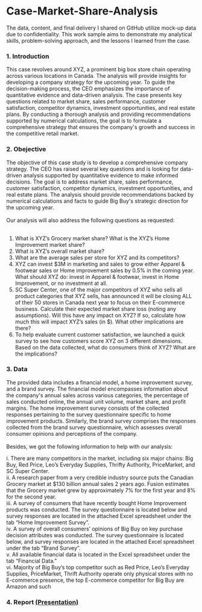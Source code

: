 # Case-Market-Share-Analysis
The data, content, and final delivery I shared on GitHub utilize mock-up data due to confidentiality. This work sample aims to demonstrate my analytical skills, problem-solving approach, and the lessons I learned from the case.
<br />
### 1. Introduction
This case revolves around XYZ, a prominent big box store chain operating across various locations in Canada. The analysis will provide insights for developing a company strategy for the upcoming year. To guide the decision-making process, the CEO emphasizes the importance of quantitative evidence and data-driven analysis. The case presents key questions related to market share, sales performance, customer satisfaction, competitor dynamics, investment opportunities, and real estate plans. By conducting a thorough analysis and providing recommendations supported by numerical calculations, the goal is to formulate a comprehensive strategy that ensures the company's growth and success in the competitive retail market.
<br />
### 2. Obejective
The objective of this case study is to develop a comprehensive company strategy. The CEO has raised several key questions and is looking for data-driven analysis supported by quantitative evidence to make informed decisions. The goal is to address market share, sales performance, customer satisfaction, competitor dynamics, investment opportunities, and real estate plans. The analysis should provide recommendations backed by numerical calculations and facts to guide Big Buy's strategic direction for the upcoming year.
<br />
<br />
Our analysis will also address the following questions as requested:<br />
<br />
1) What is XYZ’s Grocery market share? What is the XYZ’s Home Improvement market share?<br />
2) What is XYZ’s overall market share? <br />
3) What are the average sales per store for XYZ and its competitors?
4) XYZ can invest $3M in marketing and sales to grow either Apparel & footwear sales or Home improvement sales by 0.5% in the coming year. What should XYZ do: invest in Apparel & footwear, invest in Home Improvement, or no investment at all.<br />
5) SC Super Center, one of the major competitors of XYZ who sells all product categories that XYZ sells, has announced it will be closing ALL of their 50 stores in Canada next year to focus on their E-commerce business. Calculate their expected market share loss (noting any assumptions). Will this have any impact on XYZ? If so, calculate how much this will impact XYZ’s sales (in $). What other implications are there?<br />
6) To help evaluate current customer satisfaction, we launched a quick survey to see how customers score XYZ on 3 different dimensions. Based on the data collected, what do consumers think of XYZ? What are the implications? <br />
### 3. Data
The provided data includes a financial model, a home improvement survey, and a brand survey. The financial model encompasses information about the company's annual sales across various categories, the percentage of sales conducted online, the annual unit volume, market share, and profit margins. The home improvement survey consists of the collected responses pertaining to the survey questionnaire specific to home improvement products. Similarly, the brand survey comprises the responses collected from the brand survey questionnaire, which assesses overall consumer opinions and perceptions of the company.
<br />
<br />
Besides, we got the following information to help with our analysis:<br />

i. There are many competitors in the market, including six major chains: Big Buy, Red Price, Leo’s Everyday Supplies, Thrifty Authority, PriceMarket, and SC Super Center. <br />
ii. A research paper from a very credible industry source puts the Canadian Grocery market at $130 billion annual sales 2 years ago. Fusion estimates that the Grocery market grew by approximately 7% for the first year and 8% for the second year. <br />
iii. A survey of consumers that have recently bought Home Improvement products was conducted. The survey questionnaire is located below and survey responses are located in the attached Excel spreadsheet under the tab “Home Improvement Survey”.  <br />
iv. A survey of overall consumers’ opinions of Big Buy on key purchase decision attributes was conducted. The survey questionnaire is located below, and survey responses are located in the attached Excel spreadsheet under the tab “Brand Survey”.  <br />
v. All available financial data is located in the Excel spreadsheet under the tab “Financial Data.” <br />
vi. Majority of Big Buy’s top competitor such as Red Price, Leo’s Everyday Supplies, PriceMarket, Thrift Authority operate only physical stores with no E-commerce presence, the top E-commerce competitor for Big Buy are Amazon and such <br />

### 4. Report <b><a href="https://github.com/christychen65/Case-Accelerating-Subscribers-through-Financial-Modeling/tree/main/Report">(Presentation)</a></b>


